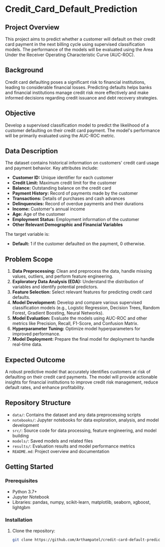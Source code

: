 # Credit_Card_Default_Prediction

## Project Overview

This project aims to predict whether a customer will default on their credit card payment in the next billing cycle using supervised classification models. The performance of the models will be evaluated using the Area Under the Receiver Operating Characteristic Curve (AUC-ROC).

## Background

Credit card defaulting poses a significant risk to financial institutions, leading to considerable financial losses. Predicting defaults helps banks and financial institutions manage credit risk more effectively and make informed decisions regarding credit issuance and debt recovery strategies.

## Objective

Develop a supervised classification model to predict the likelihood of a customer defaulting on their credit card payment. The model's performance will be primarily evaluated using the AUC-ROC metric.

## Data Description

The dataset contains historical information on customers' credit card usage and payment behavior. Key attributes include:

- **Customer ID:** Unique identifier for each customer
- **Credit Limit:** Maximum credit limit for the customer
- **Balance:** Outstanding balance on the credit card
- **Payment History:** Record of payments made by the customer
- **Transactions:** Details of purchases and cash advances
- **Delinquencies:** Record of overdue payments and their durations
- **Income:** Customer's annual income
- **Age:** Age of the customer
- **Employment Status:** Employment information of the customer
- **Other Relevant Demographic and Financial Variables**

The target variable is:
- **Default:** 1 if the customer defaulted on the payment, 0 otherwise.

## Problem Scope

1. **Data Preprocessing:** Clean and preprocess the data, handle missing values, outliers, and perform feature engineering.
2. **Exploratory Data Analysis (EDA):** Understand the distribution of variables and identify potential predictors.
3. **Feature Selection:** Select relevant features for predicting credit card defaults.
4. **Model Development:** Develop and compare various supervised classification models (e.g., Logistic Regression, Decision Trees, Random Forest, Gradient Boosting, Neural Networks).
5. **Model Evaluation:** Evaluate the models using AUC-ROC and other metrics like Precision, Recall, F1-Score, and Confusion Matrix.
6. **Hyperparameter Tuning:** Optimize model hyperparameters for improved performance.
7. **Model Deployment:** Prepare the final model for deployment to handle real-time data.

## Expected Outcome

A robust predictive model that accurately identifies customers at risk of defaulting on their credit card payments. The model will provide actionable insights for financial institutions to improve credit risk management, reduce default rates, and enhance profitability.

## Repository Structure

- `data/`: Contains the dataset and any data preprocessing scripts
- `notebooks/`: Jupyter notebooks for data exploration, analysis, and model development
- `src/`: Source code for data processing, feature engineering, and model building
- `models/`: Saved models and related files
- `results/`: Evaluation results and model performance metrics
- `README.md`: Project overview and documentation

## Getting Started

### Prerequisites

- Python 3.7+
- Jupyter Notebook
- Libraries: pandas, numpy, scikit-learn, matplotlib, seaborn, xgboost, lightgbm

### Installation

1. Clone the repository:
   ```sh
   git clone https://github.com/Arthampatel/credit-card-default-prediction.git
